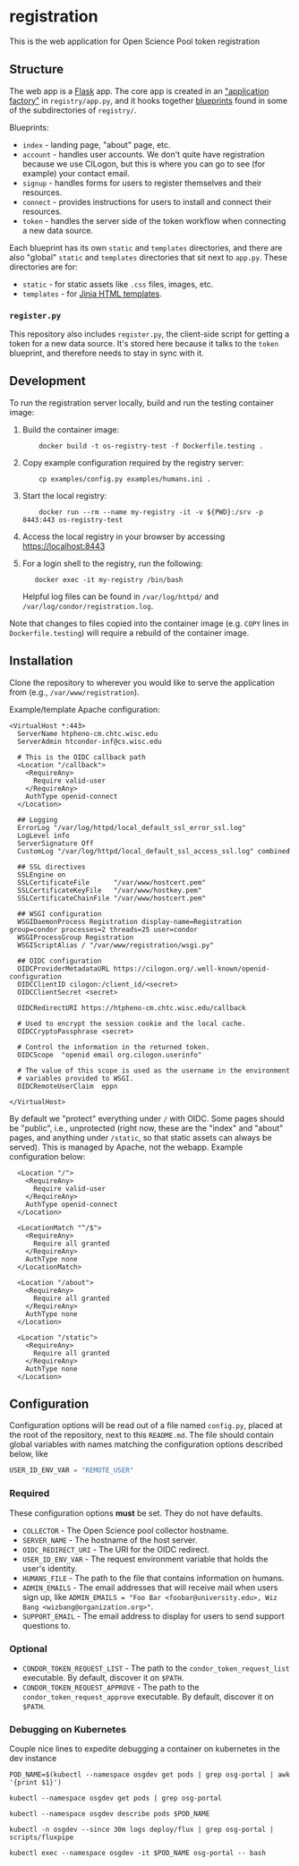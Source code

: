 # registration

This is the web application for Open Science Pool token registration

## Structure

The web app is a [Flask](https://flask.palletsprojects.com/) app.
The core app is created in an 
["application factory"](https://flask.palletsprojects.com/en/1.1.x/patterns/appfactories/)
in `registry/app.py`,
and it hooks together 
[blueprints](https://flask.palletsprojects.com/en/1.1.x/tutorial/views/)
found in some of the subdirectories of `registry/`.

Blueprints:
- `index` - landing page, "about" page, etc.
- `account` - handles user accounts. We don't quite have registration because we use CILogon, but this is where you can go to see (for example) your contact email.
- `signup` - handles forms for users to register themselves and their resources.
- `connect` - provides instructions for users to install and connect their resources.
- `token` - handles the server side of the token workflow when connecting a new data source.

Each blueprint has its own `static` and `templates` directories, and there
are also "global" `static` and `templates` directories that sit next to
`app.py`. These directories are for:
- `static` - for static assets like `.css` files, images, etc.
- `templates` - for [Jinja HTML templates](https://flask.palletsprojects.com/en/1.1.x/templating/).

### `register.py`

This repository also includes `register.py`, the client-side script for
getting a token for a new data source.
It's stored here because it talks to the `token` blueprint, and therefore
needs to stay in sync with it.

## Development

To run the registration server locally, build and run the testing container image:

1.  Build the container image:

    ```shell
        docker build -t os-registry-test -f Dockerfile.testing .
    ```
        
1. Copy example configuration required by the registry server:

    ```shell
        cp examples/config.py examples/humans.ini .
    ```

1. Start the local registry:

    ```shell
        docker run --rm --name my-registry -it -v ${PWD}:/srv -p 8443:443 os-registry-test
    ```
           

1. Access the local registry in your browser by accessing <https://localhost:8443>

1. For a login shell to the registry, run the following:

    ```shell
       docker exec -it my-registry /bin/bash
    ```
        

    Helpful log files can be found in `/var/log/httpd/` and `/var/log/condor/registration.log`.

Note that changes to files copied into the container image (e.g. `COPY` lines in `Dockerfile.testing`) will require
a rebuild of the container image.

## Installation

Clone the repository to wherever you would like to serve the application from
(e.g., `/var/www/registration`).

Example/template Apache configuration:
```
<VirtualHost *:443>
  ServerName htpheno-cm.chtc.wisc.edu
  ServerAdmin htcondor-inf@cs.wisc.edu

  # This is the OIDC callback path
  <Location "/callback">
    <RequireAny>
      Require valid-user
    </RequireAny>
    AuthType openid-connect
  </Location>

  ## Logging
  ErrorLog "/var/log/httpd/local_default_ssl_error_ssl.log"
  LogLevel info
  ServerSignature Off
  CustomLog "/var/log/httpd/local_default_ssl_access_ssl.log" combined 

  ## SSL directives
  SSLEngine on
  SSLCertificateFile      "/var/www/hostcert.pem"
  SSLCertificateKeyFile   "/var/www/hostkey.pem"
  SSLCertificateChainFile "/var/www/hostcert.pem"

  ## WSGI configuration
  WSGIDaemonProcess Registration display-name=Registration group=condor processes=2 threads=25 user=condor
  WSGIProcessGroup Registration
  WSGIScriptAlias / "/var/www/registration/wsgi.py"

  ## OIDC configuration
  OIDCProviderMetadataURL https://cilogon.org/.well-known/openid-configuration
  OIDCClientID cilogon:/client_id/<secret>
  OIDCClientSecret <secret>

  OIDCRedirectURI https://htpheno-cm.chtc.wisc.edu/callback

  # Used to encrypt the session cookie and the local cache.
  OIDCCryptoPassphrase <secret>

  # Control the information in the returned token.
  OIDCScope  "openid email org.cilogon.userinfo"

  # The value of this scope is used as the username in the environment
  # variables provided to WSGI.
  OIDCRemoteUserClaim  eppn

</VirtualHost>
```

By default we "protect" everything under `/` with OIDC.
Some pages should be "public", i.e., unprotected 
(right now, these are the 
"index" and "about" pages, and anything under `/static`, 
so that static assets can always be served).
This is managed by Apache, not the webapp.
Example configuration below:

```
  <Location "/">
    <RequireAny>
      Require valid-user
    </RequireAny>
    AuthType openid-connect
  </Location>

  <LocationMatch "^/$">
    <RequireAny>
      Require all granted
    </RequireAny>
    AuthType none
  </LocationMatch>

  <Location "/about">
    <RequireAny>
      Require all granted
    </RequireAny>
    AuthType none
  </Location>

  <Location "/static">
    <RequireAny>
      Require all granted
    </RequireAny>
    AuthType none
  </Location>
```


## Configuration

Configuration options will be read out of a file named `config.py`, placed at the
root of the repository, next to this `README.md`. The file should contain
global variables with names matching the configuration options described below,
like
```python
USER_ID_ENV_VAR = "REMOTE_USER"
```

### Required

These configuration options **must** be set.
They do not have defaults.

* `COLLECTOR` - The Open Science pool collector hostname.
* `SERVER_NAME` - The hostname of the host server.
* `OIDC_REDIRECT_URI` - The URI for the OIDC redirect.
* `USER_ID_ENV_VAR` - The request environment variable that holds the user's identity.
* `HUMANS_FILE` - The path to the file that contains information on humans.
* `ADMIN_EMAILS` - The email addresses that will receive mail when users sign up, like `ADMIN_EMAILS = "Foo Bar <foobar@university.edu>, Wiz Bang <wizbang@organization.org>"`.
* `SUPPORT_EMAIL` - The email address to display for users to send support questions to.

### Optional

* `CONDOR_TOKEN_REQUEST_LIST` - The path to the `condor_token_request_list` executable. By default, discover it on `$PATH`.
* `CONDOR_TOKEN_REQUEST_APPROVE` - The path to the `condor_token_request_approve` executable. By default, discover it on `$PATH`.

### Debugging on Kubernetes 

Couple nice lines to expedite debugging a container on kubernetes in the dev instance

```shell
POD_NAME=$(kubectl --namespace osgdev get pods | grep osg-portal | awk '{print $1}')
```

```shell
kubectl --namespace osgdev get pods | grep osg-portal
```

```shell
kubectl --namespace osgdev describe pods $POD_NAME
```

```shell
kubectl -n osgdev --since 30m logs deploy/flux | grep osg-portal |  scripts/fluxpipe 
```

```shell
kubectl exec --namespace osgdev -it $POD_NAME osg-portal -- bash
```